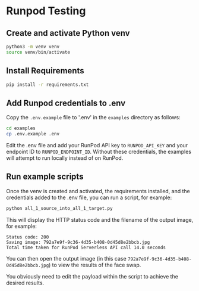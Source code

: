 # Runpod Testing

## Create and activate Python venv

```bash
python3 -m venv venv
source venv/bin/activate
```

## Install Requirements

```bash
pip install -r requirements.txt
```

## Add Runpod credentials to .env

Copy the `.env.example` file to '.env' in the `examples`
directory as follows:

```bash
cd examples
cp .env.example .env
```

Edit the .env file and add your RunPod API key to
`RUNPOD_API_KEY` and your endpoint ID to
`RUNPOD_ENDPOINT_ID`.  Without these credentials,
the examples will attempt to run locally instead of
on RunPod.

## Run example scripts

Once the venv is created and activated, the requirements
installed, and the credentials added to the .env
file, you can run a script, for example:

```bash
python all_1_source_into_all_1_target.py
```

This will display the HTTP status code and the filename
of the output image, for example:
```
Status code: 200
Saving image: 792a7e9f-9c36-4d35-b408-0d45d8e2bbcb.jpg
Total time taken for RunPod Serverless API call 14.0 seconds
```

You can then open the output image (in this case
`792a7e9f-9c36-4d35-b408-0d45d8e2bbcb.jpg`) to view the
results of the face swap.

You obviously need to edit the payload within the
script to achieve the desired results.
